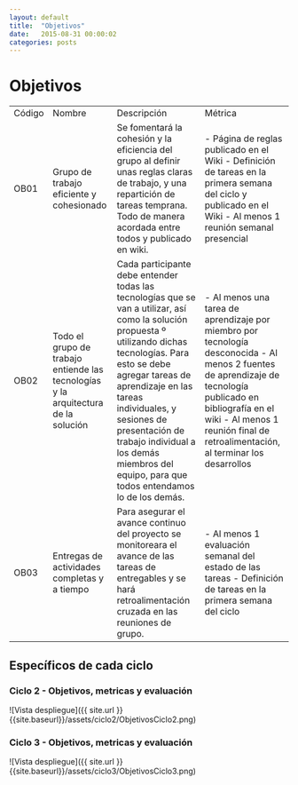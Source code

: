 ```yaml
---
layout: default
title:  "Objetivos"
date:   2015-08-31 00:00:02
categories: posts
---
```

# Objetivos
<table>
    <tr>
        <td>Código</td>
        <td>Nombre</td>
        <td>Descripción</td>
        <td>Métrica</td>
    </tr>
    <tr>
        <td>OB01</td>
        <td>Grupo de trabajo eficiente y cohesionado</td>
        <td>
            Se fomentará la cohesión y la eficiencia del grupo al definir unas reglas claras de trabajo, y una repartición de tareas temprana. Todo de manera acordada entre todos y publicado en wiki. 
        </td>
        <td>
            - Página de reglas publicado en el Wiki
            - Definición de tareas en la primera semana del ciclo y publicado en el Wiki
            - Al menos 1 reunión semanal presencial
        </td>
    </tr>
    <tr>
        <td>OB02</td>
        <td>
            Todo el grupo de trabajo entiende las tecnologías y la arquitectura de la solución
        </td>
        <td>
            Cada participante debe entender todas las tecnologías que se van a utilizar, así como la solución propuesta º                   utilizando dichas tecnologías. Para esto se debe agregar tareas de aprendizaje en las tareas individuales, y                    sesiones de presentación de trabajo individual a los demás miembros del equipo, para que todos entendamos lo de los             demás.
        </td>
        <td>
            - Al menos una tarea de aprendizaje por miembro por tecnología desconocida
            - Al menos 2 fuentes de aprendizaje de tecnología publicado en bibliografía en el wiki
            - Al menos 1 reunión final de retroalimentación, al terminar los desarrollos
        </td>
    </tr>
    <tr>
        <td>OB03</td>
        <td>
            Entregas de actividades completas y a tiempo
        </td>
        <td>
            Para asegurar el avance continuo del proyecto se monitoreara el avance de las tareas de entregables y se hará                   retroalimentación cruzada en las reuniones de grupo.
        </td>
        <td>
            - Al menos 1 evaluación semanal del estado de las tareas
            - Definición de tareas en la primera semana del ciclo
        </td>
    </tr>
</table>

## Específicos de cada ciclo

### Ciclo 2 - Objetivos, metricas y evaluación

![Vista despliegue]({{ site.url }}{{site.baseurl}}/assets/ciclo2/ObjetivosCiclo2.png)

### Ciclo 3 - Objetivos, metricas y evaluación

![Vista despliegue]({{ site.url }}{{site.baseurl}}/assets/ciclo3/ObjetivosCiclo3.png)
